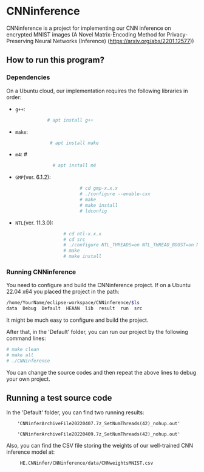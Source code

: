 # CNNinference

CNNinference is a project for implementing our CNN inference on  encrypted MNIST images (A Novel Matrix-Encoding Method for Privacy-Preserving Neural Networks (Inference) (https://arxiv.org/abs/2201.12577))

## How to run this program? 

### Dependencies

On a Ubuntu cloud, our implementation requires the following libraries in order:
* `g++`:      
```sh
               # apt install g++ 
```

* `make`:       
```sh
                # apt install make
```

* `m4`: #        
```sh
                 # apt install m4
```

* `GMP`(ver. 6.1.2):      
```sh
                           # cd gmp-x.x.x  
                           # ./configure --enable-cxx  
                           # make
                           # make install
                           # ldconfig
```

* `NTL`(ver. 11.3.0): 
```sh
                     # cd ntl-x.x.x
                     # cd src
                     # ./configure NTL_THREADS=on NTL_THREAD_BOOST=on NTL_EXCEPTIONS=on
                     # make
                     # make install
```

### Running CNNinference 

You need to configure and build the CNNinference project. If on a Ubuntu 22.04 x64 you placed the project in the path:
```sh
/home/YourName/eclipse-workspace/CNNinference/$ls
data  Debug  Default  HEAAN  lib  result  run  src
```
It might be much easy to configure and build the project.  

After that, in the 'Default' folder, you can run our project by the following command lines:

```sh
# make clean
# make all
# ./CNNinference
``` 

You can change the source codes and then repeat the above lines to debug your own project.

## Running a test source code

In the 'Default' folder, you can find two running results:   

        'CNNinferArchiveFile20220407.7z_SetNumThreads(42)_nohup.out'  
        
        'CNNinferArchiveFile20220409.7z_SetNumThreads(42)_nohup.out'
        
        
Also, you can find the CSV file storing the weights of our well-trained CNN inference model at:

         HE.CNNinfer/CNNinference/data/CNNweightsMNIST.csv
         


            
            
    

